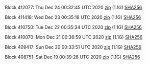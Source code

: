 Block 412077: Thu Dec 24 00:32:45 UTC 2020 [zip](https://dash-bootstrap.ams3.digitaloceanspaces.com/testnet/2020-12-24/bootstrap.dat.zip) (1.1G) [SHA256](https://dash-bootstrap.ams3.digitaloceanspaces.com/testnet/2020-12-24/sha256.txt)

Block 411418: Wed Dec 23 00:35:18 UTC 2020 [zip](https://dash-bootstrap.ams3.digitaloceanspaces.com/testnet/2020-12-23/bootstrap.dat.zip) (1.1G) [SHA256](https://dash-bootstrap.ams3.digitaloceanspaces.com/testnet/2020-12-23/sha256.txt)

Block 410750: Tue Dec 22 00:35:34 UTC 2020 [zip](https://dash-bootstrap.ams3.digitaloceanspaces.com/testnet/2020-12-22/bootstrap.dat.zip) (1.1G) [SHA256](https://dash-bootstrap.ams3.digitaloceanspaces.com/testnet/2020-12-22/sha256.txt)

Block 410070: Mon Dec 21 00:36:59 UTC 2020 [zip](https://dash-bootstrap.ams3.digitaloceanspaces.com/testnet/2020-12-21/bootstrap.dat.zip) (1.1G) [SHA256](https://dash-bootstrap.ams3.digitaloceanspaces.com/testnet/2020-12-21/sha256.txt)

Block 409417: Sun Dec 20 00:33:51 UTC 2020 [zip](https://dash-bootstrap.ams3.digitaloceanspaces.com/testnet/2020-12-20/bootstrap.dat.zip) (1.1G) [SHA256](https://dash-bootstrap.ams3.digitaloceanspaces.com/testnet/2020-12-20/sha256.txt)

Block 408751: Sat Dec 19 00:39:26 UTC 2020 [zip](https://dash-bootstrap.ams3.digitaloceanspaces.com/testnet/2020-12-19/bootstrap.dat.zip) (1.1G) [SHA256](https://dash-bootstrap.ams3.digitaloceanspaces.com/testnet/2020-12-19/sha256.txt)
